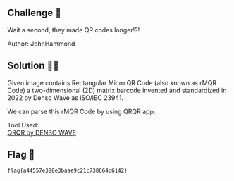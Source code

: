 ## Challenge 🧩

Wait a second, they made QR codes longer!?!

Author: JohnHammond </br>

## Solution 🕵️‍♂️

Given image contains Rectangular Micro QR Code (also known as rMQR Code) a two-dimensional (2D) matrix barcode invented and standardized in 2022 by Denso Wave as ISO/IEC 23941.

We can parse this rMQR Code by using QRQR app.

Tool Used: </br>
[QRQR by DENSO WAVE](https://play.google.com/store/apps/details?id=com.arara.q)

## Flag 🚩

`flag{a44557e380e3baae9c21c738664c6142}`
